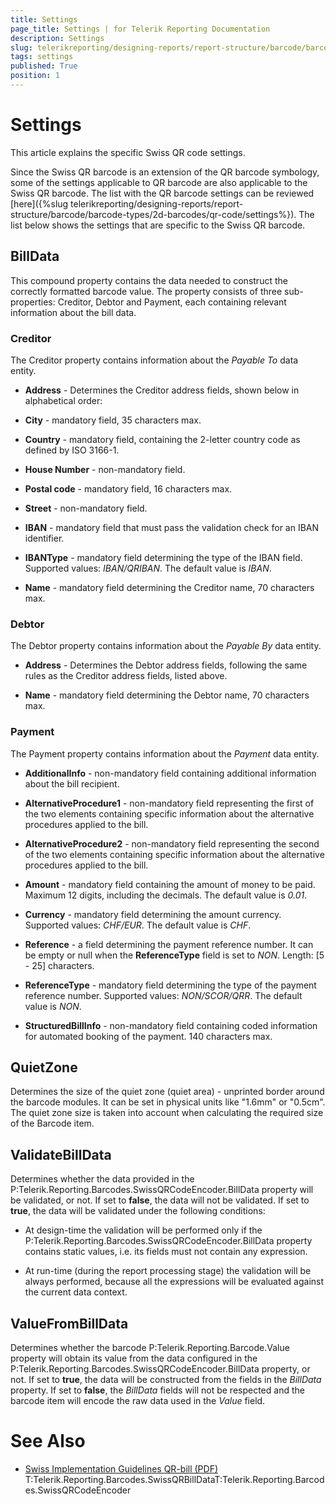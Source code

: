 ```yaml
---
title: Settings
page_title: Settings | for Telerik Reporting Documentation
description: Settings
slug: telerikreporting/designing-reports/report-structure/barcode/barcode-types/2d-barcodes/swiss-qr-code/settings
tags: settings
published: True
position: 1
---
```


# Settings



This article explains the specific Swiss QR code settings.

Since the Swiss QR barcode is an extension of the QR barcode symbology, some of the settings applicable to QR barcode are also applicable to the Swiss QR barcode.
        The list with the QR barcode settings can be reviewed [here]({%slug telerikreporting/designing-reports/report-structure/barcode/barcode-types/2d-barcodes/qr-code/settings%}).
        The list below shows the settings that are specific to the Swiss QR barcode.
      

## BillData

This compound property contains the data needed to construct the correctly formatted barcode value.
          The property consists of three sub-properties: Creditor, Debtor and Payment, each containing relevant information about the bill data.
        

### Creditor

The Creditor property contains information about the *Payable To* data entity.
            

* __Address__ - Determines the Creditor address fields, shown below in alphabetical order:
                

* __City__ - mandatory field, 35 characters max.
                    

* __Country__ - mandatory field, containing the 2-letter country code as defined by ISO 3166-1.
                    

* __House Number__ - non-mandatory field.
                    

* __Postal code__ - mandatory field, 16 characters max.
                    

* __Street__ - non-mandatory field.
                    

* __IBAN__ - mandatory field that must pass the validation check for an IBAN identifier.
                

* __IBANType__ - mandatory field determining the type of the IBAN field. Supported values: *IBAN/QRIBAN*. The default value is *IBAN*.
                

* __Name__ - mandatory field determining the Creditor name, 70 characters max.
                

### Debtor

The Debtor property contains information about the *Payable By* data entity.
            

* __Address__ - Determines the Debtor address fields, following the same rules as the Creditor address fields, listed above.
                

* __Name__ - mandatory field determining the Debtor name, 70 characters max.
                

### Payment

The Payment property contains information about the *Payment* data entity.
            

* __AdditionalInfo__ - non-mandatory field containing additional information about the bill recipient.
                

* __AlternativeProcedure1__ - non-mandatory field representing the first of the two elements containing specific information about the alternative procedures applied to the bill.
                

* __AlternativeProcedure2__ - non-mandatory field representing the second of the two elements containing specific information about the alternative procedures applied to the bill.
                

* __Amount__ - mandatory field containing the amount of money to be paid. Maximum 12 digits, including the decimals. The default value is *0.01*.
                

* __Currency__ - mandatory field determining the amount currency. Supported values: *CHF/EUR*. The default value is *CHF*.
                

* __Reference__ - a field determining the payment reference number. It can be empty or null when the __ReferenceType__ field is set to *NON*. Length: [5 - 25] characters.
                

* __ReferenceType__ - mandatory field determining the type of the payment reference number. Supported values: *NON/SCOR/QRR*. The default value is *NON*.
                

* __StructuredBillInfo__ - non-mandatory field containing coded information for automated booking of the payment. 140 characters max.
                

## QuietZone

Determines the size of the quiet zone (quiet area) - unprinted border around the barcode modules. It can be set in physical units like "1.6mm" or "0.5cm".
          The quiet zone size is taken into account when calculating the required size of the Barcode item.
        

## ValidateBillData

Determines whether the data provided in the P:Telerik.Reporting.Barcodes.SwissQRCodeEncoder.BillData property will be validated, or not.
          If set to __false__, the data will not be validated.
          If set to __true__, the data will be validated under the following conditions:
        

* At design-time the validation will be performed only if the P:Telerik.Reporting.Barcodes.SwissQRCodeEncoder.BillData property contains static values, i.e. its fields must not contain any expression.
            

* At run-time (during the report processing stage) the validation will be always performed, because all the expressions will be evaluated against the current data context.
            

## ValueFromBillData

Determines whether the barcode P:Telerik.Reporting.Barcode.Value property will obtain its value from the data configured in the P:Telerik.Reporting.Barcodes.SwissQRCodeEncoder.BillData property, or not.
          If set to __true__, the data will be constructed from the fields in the *BillData* property.
          If set to __false__, the *BillData* fields will not be respected and the barcode item will encode the raw data used in the *Value* field.
        

# See Also

 * [
          Swiss Implementation Guidelines QR-bill (PDF)
        ](https://www.paymentstandards.ch/dam/downloads/ig-qr-bill-2019-en.pdf)T:Telerik.Reporting.Barcodes.SwissQRBillDataT:Telerik.Reporting.Barcodes.SwissQRCodeEncoder
